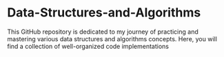 # Data-Structures-and-Algorithms
This GitHub repository is dedicated to my journey of practicing and mastering various data structures and algorithms concepts. Here, you will find a collection of well-organized code implementations
